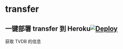 # transfer

## 一键部署 transfer 到 Heroku[![Deploy](https://www.herokucdn.com/deploy/button.png)](https://heroku.com/deploy)

获取 TVDB 的信息
